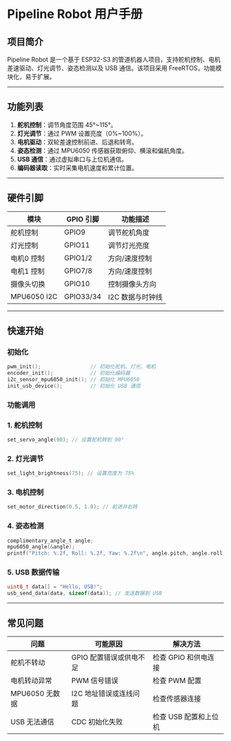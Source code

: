 # **Pipeline Robot 用户手册**

## **项目简介**

Pipeline Robot 是一个基于 ESP32-S3 的管道机器人项目，支持舵机控制、电机差速驱动、灯光调节、姿态检测以及 USB 通信。该项目采用 FreeRTOS，功能模块化，易于扩展。

---

## **功能列表**

1. **舵机控制**：调节角度范围 45°~115°。
2. **灯光调节**：通过 PWM 设置亮度（0%~100%）。
3. **电机驱动**：双轮差速控制前进、后退和转弯。
4. **姿态检测**：通过 MPU6050 传感器获取俯仰、横滚和偏航角度。
5. **USB 通信**：通过虚拟串口与上位机通信。
6. **编码器读取**：实时采集电机速度和累计位置。

---

## **硬件引脚**

| 模块 | GPIO 引脚 | 功能描述 |
| --- | --- | --- |
| 舵机控制 | GPIO9 | 调节舵机角度 |
| 灯光控制 | GPIO11 | 调节灯光亮度 |
| 电机0 控制 | GPIO1/2 | 方向/速度控制 |
| 电机1 控制 | GPIO7/8 | 方向/速度控制 |
| 摄像头切换 | GPIO10 | 控制摄像头方向 |
| MPU6050 I2C | GPIO33/34 | I2C 数据与时钟线 |

---

## **快速开始**

### **初始化**

```c
pwm_init();                // 初始化舵机、灯光、电机
encoder_init();            // 初始化编码器
i2c_sensor_mpu6050_init(); // 初始化 MPU6050
init_usb_device();         // 初始化 USB 通信
```

### **功能调用**

### 1. 舵机控制

```c
set_servo_angle(90); // 设置舵机转到 90°
```

### 2. 灯光调节

```c
set_light_brightness(75); // 设置亮度为 75%
```

### 3. 电机控制

```c
set_motor_direction(0.5, 1.0); // 前进并右转
```

### 4. 姿态检测

```c
complimentary_angle_t angle;
mpu6050_angle(&angle);
printf("Pitch: %.2f, Roll: %.2f, Yaw: %.2f\n", angle.pitch, angle.roll, angle.yaw);
```

### 5. USB 数据传输

```c
uint8_t data[] = "Hello, USB!";
usb_send_data(data, sizeof(data)); // 发送数据到 USB
```

---

## **常见问题**

| 问题 | 可能原因 | 解决方法 |
| --- | --- | --- |
| 舵机不转动 | GPIO 配置错误或供电不足 | 检查 GPIO 和供电连接 |
| 电机转动异常 | PWM 信号错误 | 检查 PWM 配置 |
| MPU6050 无数据 | I2C 地址错误或连线问题 | 检查传感器连接 |
| USB 无法通信 | CDC 初始化失败 | 检查 USB 配置和上位机 |


